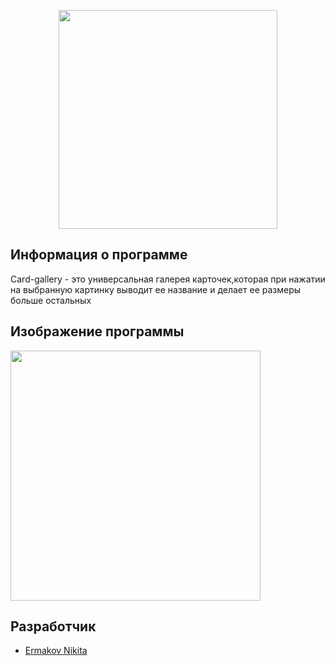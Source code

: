 
<p align="center">
      <img src="https://x-lines.ru/letters/i/cyrillicfancy/0574/46d6db/36/0/4nosnhurfiusn5dcci381.png" width="350">
</p>

## Информация о программе

Card-gallery - это универсальная галерея карточек,которая при нажатии на выбранную картинку выводит ее название и делает ее размеры больше остальных

## Изображение программы

<p>
    <img src="https://i.ibb.co/hmQMX49/1.png alt="Фотография 1" width="400">
</p>

## Разработчик

- [Ermakov Nikita](https://github.com/agr0meow)
